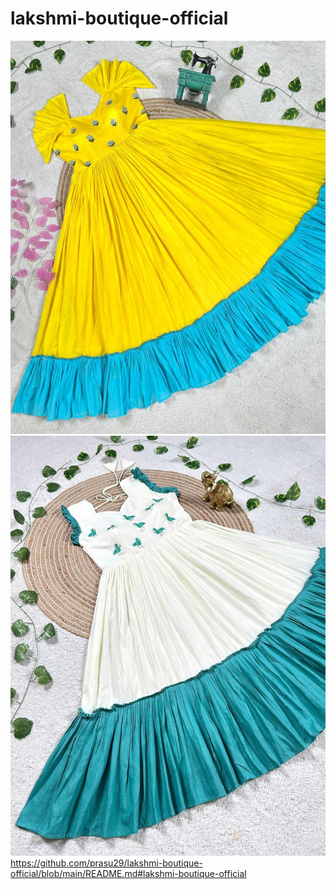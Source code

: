 # lakshmi-boutique-official
![image alt](https://github.com/prasu29/lakshmi-boutique-official/blob/3abcda929d857b3d46fddf437cd0c6871b2c7cf4/IMG-20251023-WA0014%5B1%5D.jpg)
![image alt](https://github.com/prasu29/lakshmi-boutique-official/blob/df24f3e733234a613487e8378a2b4a2f5cd5e5d3/IMG-20251023-WA0019%5B1%5D.jpg)
https://github.com/prasu29/lakshmi-boutique-official/blob/main/README.md#lakshmi-boutique-official
